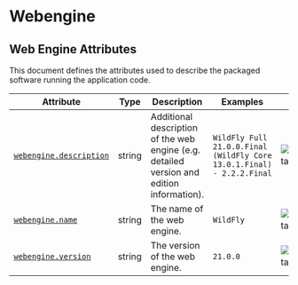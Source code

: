 <!--- Hugo front matter used to generate the website version of this page:
--->

<!-- NOTE: THIS FILE IS AUTOGENERATED. DO NOT EDIT BY HAND. -->
<!-- see templates/registry/markdown/attribute_namespace.md.j2 -->

# Webengine

## Web Engine Attributes

This document defines the attributes used to describe the packaged software running the application code.

| Attribute                                                                                   | Type   | Description                                                                               | Examples                                                              | Stability                                                        |
| ------------------------------------------------------------------------------------------- | ------ | ----------------------------------------------------------------------------------------- | --------------------------------------------------------------------- | ---------------------------------------------------------------- |
| <a id="`webengine-description`" href="#`webengine-description`">`webengine.description`</a> | string | Additional description of the web engine (e.g. detailed version and edition information). | `WildFly Full 21.0.0.Final (WildFly Core 13.0.1.Final) - 2.2.2.Final` | ![Experimental](https://img.shields.io/badge/-experimental-blue) |
| <a id="`webengine-name`" href="#`webengine-name`">`webengine.name`</a>                      | string | The name of the web engine.                                                               | `WildFly`                                                             | ![Experimental](https://img.shields.io/badge/-experimental-blue) |
| <a id="`webengine-version`" href="#`webengine-version`">`webengine.version`</a>             | string | The version of the web engine.                                                            | `21.0.0`                                                              | ![Experimental](https://img.shields.io/badge/-experimental-blue) |
